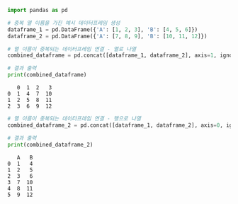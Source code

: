 ```python
import pandas as pd

# 중복 열 이름을 가진 예시 데이터프레임 생성
dataframe_1 = pd.DataFrame({'A': [1, 2, 3], 'B': [4, 5, 6]})
dataframe_2 = pd.DataFrame({'A': [7, 8, 9], 'B': [10, 11, 12]})

# 열 이름이 중복되는 데이터프레임 연결 - 열로 나열
combined_dataframe = pd.concat([dataframe_1, dataframe_2], axis=1, ignore_index=True)

# 결과 출력
print(combined_dataframe)
```

       0  1  2   3
    0  1  4  7  10
    1  2  5  8  11
    2  3  6  9  12



```python
# 열 이름이 중복되는 데이터프레임 연결 - 행으로 나열
combined_dataframe_2 = pd.concat([dataframe_1, dataframe_2], axis=0, ignore_index=True)

# 결과 출력
print(combined_dataframe_2)
```

       A   B
    0  1   4
    1  2   5
    2  3   6
    3  7  10
    4  8  11
    5  9  12


